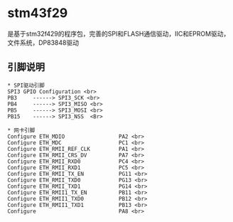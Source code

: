 # stm43f29
是基于stm32f429的程序包，完善的SPI和FLASH通信驱动，IIC和EPROM驱动，文件系统，DP83848驱动

## 引脚说明
	* SPI驱动引脚 
	SPI3 GPIO Configuration <br>
    PB3     ------> SPI3_SCK <br>
    PB4     ------> SPI3_MISO <br>
    PB5     ------> SPI3_MOSI <br>
    PB15    ------> SPI3_NSS  <Br>
	
	* 网卡引脚
	Configure ETH_MDIO                 PA2 <br>
	Configure ETH_MDC                  PC1 <br>
	Configure ETH_RMII_REF_CLK         PA1 <br>
	Configure ETH_RMII_CRS_DV          PA7 <br>
	Configure ETH_RMII_RXD0            PC4 <br>
	Configure ETH_RMII_RXD1            PC5 <br>
	Configure ETH_RMII_TX_EN           PG11 <br>
	Configure ETH_RMII_TXD0            PG13 <br>
	Configure ETH_RMII_TXD1            PG14 <br>
	Configure ETH_RMII1_TX_EN          PB11 <br>
	Configure ETH_RMII1_TXD0           PB12 <br>
	Configure ETH_RMII1_TXD1           PB13 <br>
	Configure 	  				       PA8 <br>
	
